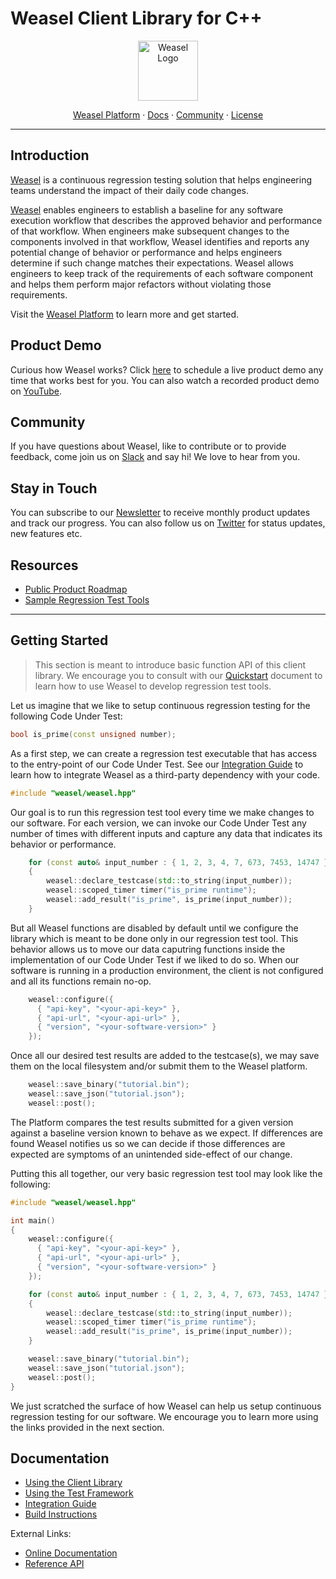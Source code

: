 # Weasel Client Library for C++

<div align="center">
  <a href="https://getweasel.com" target="_blank" rel="noopener noreferrer">
    <img alt="Weasel Logo" height="96px" src="https://getweasel.com/assets/logo/logo-bg-primary.svg">
  </a>
  <p>
    <a href="https://getweasel.com">Weasel Platform</a>
    <span> &middot; </span>
    <a href="https://getweasel.com/docs">Docs</a>
    <span> &middot; </span>
    <a href="https://getweasel.slack.com">Community</a>
    <span> &middot; </span>
    <a href="https://github.com/getweasel/weasel-cpp/blob/main/LICENSE">License</a>
  </p>
</div>

---

## Introduction

[Weasel][Platform] is a continuous regression testing solution that helps
engineering teams understand the impact of their daily code changes.

[Weasel][Platform] enables engineers to establish a baseline for any software
execution workflow that describes the approved behavior and performance of
that workflow.
When engineers make subsequent changes to the components involved in that
workflow, Weasel identifies and reports any potential change of behavior
or performance and helps engineers determine if such change matches their
expectations. Weasel allows engineers to keep track of the requirements
of each software component and helps them perform major refactors without
violating those requirements.

Visit the [Weasel Platform][Platform] to learn more and get started.

## Product Demo

Curious how Weasel works? Click [here][Calendly] to schedule a live product
demo any time that works best for you. You can also watch a recorded product
demo on [YouTube].

## Community

If you have questions about Weasel, like to contribute or to provide feedback,
come join us on [Slack] and say hi! We love to hear from you.

## Stay in Touch

You can subscribe to our [Newsletter] to receive monthly product updates and
track our progress.
You can also follow us on [Twitter] for status updates, new features etc.

## Resources

* [Public Product Roadmap][Roadmap]
* [Sample Regression Test Tools][weasel-examples]

---


## Getting Started

> This section is meant to introduce basic function API of this client library.
> We encourage you to consult with our [Quickstart](docs/Quickstart.md)
> document to learn how to use Weasel to develop regression test tools.

Let us imagine that we like to setup continuous regression testing for the
following Code Under Test:

```cpp
bool is_prime(const unsigned number);
```

As a first step, we can create a regression test executable that has access
to the entry-point of our Code Under Test.
See our [Integration Guide](docs/Integration.md) to learn how to
integrate Weasel as a third-party dependency with your code.

```cpp
#include "weasel/weasel.hpp"
```

Our goal is to run this regression test tool every time we make changes to
our software. For each version, we can invoke our Code Under Test any number
of times with different inputs and capture any data that indicates its
behavior or performance.

```cpp
    for (const auto& input_number : { 1, 2, 3, 4, 7, 673, 7453, 14747 }))
    {
        weasel::declare_testcase(std::to_string(input_number));
        weasel::scoped_timer timer("is_prime runtime");
        weasel::add_result("is_prime", is_prime(input_number));
    }
```

But all Weasel functions are disabled by default until we configure the
library which is meant to be done only in our regression test tool.
This behavior allows us to move our data caputring functions inside the
implementation of our Code Under Test if we liked to do so. When our software
is running in a production environment, the client is not configured and
all its functions remain no-op.

```cpp
    weasel::configure({
      { "api-key", "<your-api-key>" },
      { "api-url", "<your-api-url>" },
      { "version", "<your-software-version>" }
    });
```

Once all our desired test results are added to the testcase(s), we may save
them on the local filesystem and/or submit them to the Weasel platform.

```cpp
    weasel::save_binary("tutorial.bin");
    weasel::save_json("tutorial.json");
    weasel::post();
```

The Platform compares the test results submitted for a given version against
a baseline version known to behave as we expect. If differences are found
Weasel notifies us so we can decide if those differences are expected are
symptoms of an unintended side-effect of our change.

Putting this all together, our very basic regression test tool may look like
the following:

```cpp
#include "weasel/weasel.hpp"

int main()
{
    weasel::configure({
      { "api-key", "<your-api-key>" },
      { "api-url", "<your-api-url>" },
      { "version", "<your-software-version>" }
    });

    for (const auto& input_number : { 1, 2, 3, 4, 7, 673, 7453, 14747 }))
    {
        weasel::declare_testcase(std::to_string(input_number));
        weasel::scoped_timer timer("is_prime runtime");
        weasel::add_result("is_prime", is_prime(input_number));
    }

    weasel::save_binary("tutorial.bin");
    weasel::save_json("tutorial.json");
    weasel::post();
}
```

We just scratched the surface of how Weasel can help us setup continuous
regression testing for our software. We encourage you to learn more using
the links provided in the next section.

## Documentation

* [Using the Client Library](docs/Quickstart.md)
* [Using the Test Framework](docs/Tutorials.md)
* [Integration Guide](docs/Integration.md)
* [Build Instructions](docs/Build.md)

External Links:

* [Online Documentation][Documentation]
* [Reference API][weasel-cpp-api]

[Platform]: https://getweasel.com
[Documentation]: https://getweasel.com/docs
[Slack]: https://getweasel.slack.com
[Conduct]: https://github.com/getweasel/.github/blob/main/Code_of_Conduct.md
[Calendly]: https://calendly.com/ghorbanzade/weasel
[YouTube]: https://www.youtube.com/channel/UCwa-rweWShIJo_DYhp2rVew
[Newsletter]: https://www.getrevue.co/profile/weasel
[Twitter]: https://twitter.com/getweasel
[Roadmap]: https://github.com/orgs/getweasel/projects/1
[weasel-cpp]: https://github.com/getweasel/weasel-cpp
[weasel-cpp-api]: https://getweasel.com/docs/clients/cpp/api.html
[weasel-examples]: https://github.com/getweasel/examples
